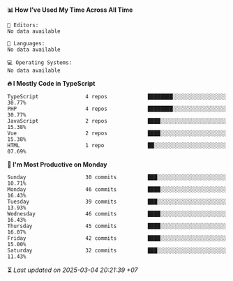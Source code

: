 <!--START_SECTION:readme-stats-->
**📊 How I’ve Used My Time Across All Time**

```text
📝 Editors:
No data available

💬 Languages:
No data available

💻 Operating Systems:
No data available
```

**🔥 I Mostly Code in TypeScript**

```text
TypeScript               4 repos             ████████░░░░░░░░░░░░░░░░░   30.77%
PHP                      4 repos             ████████░░░░░░░░░░░░░░░░░   30.77%
JavaScript               2 repos             ████░░░░░░░░░░░░░░░░░░░░░   15.38%
Vue                      2 repos             ████░░░░░░░░░░░░░░░░░░░░░   15.38%
HTML                     1 repo              ██░░░░░░░░░░░░░░░░░░░░░░░   07.69%
```

**📅 I'm Most Productive on Monday**

```text
Sunday                   30 commits          ███░░░░░░░░░░░░░░░░░░░░░░   10.71%
Monday                   46 commits          ████░░░░░░░░░░░░░░░░░░░░░   16.43%
Tuesday                  39 commits          ███░░░░░░░░░░░░░░░░░░░░░░   13.93%
Wednesday                46 commits          ████░░░░░░░░░░░░░░░░░░░░░   16.43%
Thursday                 45 commits          ████░░░░░░░░░░░░░░░░░░░░░   16.07%
Friday                   42 commits          ████░░░░░░░░░░░░░░░░░░░░░   15.00%
Saturday                 32 commits          ███░░░░░░░░░░░░░░░░░░░░░░   11.43%
```



⏳ *Last updated on 2025-03-04 20:21:39 +07*
<!--END_SECTION:readme-stats-->